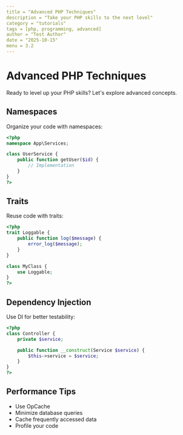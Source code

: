 ```yaml
---
title = "Advanced PHP Techniques"
description = "Take your PHP skills to the next level"
category = "tutorials"
tags = [php, programming, advanced]
author = "Test Author"
date = "2025-10-15"
menu = 3.2
---
```


# Advanced PHP Techniques

Ready to level up your PHP skills? Let's explore advanced concepts.

## Namespaces

Organize your code with namespaces:

```php
<?php
namespace App\Services;

class UserService {
    public function getUser($id) {
        // Implementation
    }
}
?>
```

## Traits

Reuse code with traits:

```php
<?php
trait Loggable {
    public function log($message) {
        error_log($message);
    }
}

class MyClass {
    use Loggable;
}
?>
```

## Dependency Injection

Use DI for better testability:

```php
<?php
class Controller {
    private $service;

    public function __construct(Service $service) {
        $this->service = $service;
    }
}
?>
```

## Performance Tips

- Use OpCache
- Minimize database queries
- Cache frequently accessed data
- Profile your code
